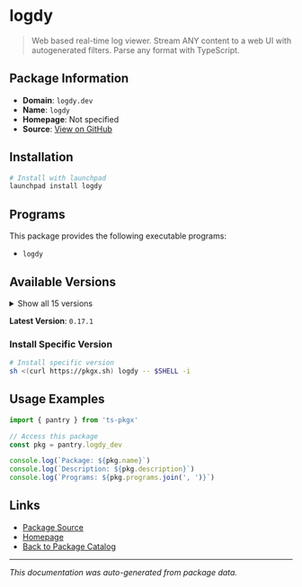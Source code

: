 # logdy

> Web based real-time log viewer. Stream ANY content to a web UI with autogenerated filters. Parse any format with TypeScript.

## Package Information

- **Domain**: `logdy.dev`
- **Name**: `logdy`
- **Homepage**: Not specified
- **Source**: [View on GitHub](https://github.com/pkgxdev/pantry/tree/main/projects/logdy.dev/package.yml)

## Installation

```bash
# Install with launchpad
launchpad install logdy
```

## Programs

This package provides the following executable programs:

- `logdy`

## Available Versions

<details>
<summary>Show all 15 versions</summary>

- `0.17.1`, `0.17.0`, `0.16.0`, `0.15.0`, `0.14.1`
- `0.14.0`, `0.13.3`, `0.13.2`, `0.13.1`, `0.13.0`
- `0.12.2`, `0.12.0`, `0.11.0`, `0.10.0`, `0.9.0`

</details>

**Latest Version**: `0.17.1`

### Install Specific Version

```bash
# Install specific version
sh <(curl https://pkgx.sh) logdy -- $SHELL -i
```

## Usage Examples

```typescript
import { pantry } from 'ts-pkgx'

// Access this package
const pkg = pantry.logdy_dev

console.log(`Package: ${pkg.name}`)
console.log(`Description: ${pkg.description}`)
console.log(`Programs: ${pkg.programs.join(', ')}`)
```

## Links

- [Package Source](https://github.com/pkgxdev/pantry/tree/main/projects/logdy.dev/package.yml)
- [Homepage](#)
- [Back to Package Catalog](../package-catalog.md)

---

*This documentation was auto-generated from package data.*
